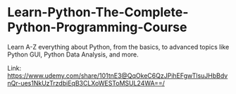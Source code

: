 # Learn-Python-The-Complete-Python-Programming-Course
Learn A-Z everything about Python, from the basics, to advanced topics like Python GUI, Python Data Analysis, and more.

Link: https://www.udemy.com/share/101tnE3@QqOkeC6QzJPihEFgwTlsuJHbBdvnQr-ues1NkUzTrzdbiEqB3CLXoWESToMSUL24WA==/
